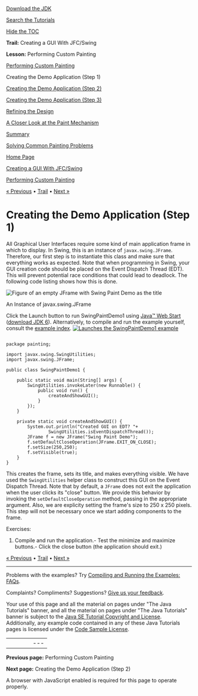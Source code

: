 [Download
the JDK](http://java.sun.com/javase/6/download.jsp)
  
[Search the
Tutorials](../../search.html)
  
[Hide the TOC](javascript:toggleLeft())

**Trail:** Creating a GUI With JFC/Swing
  
**Lesson:** Performing Custom Painting

[Performing Custom Painting](index.html)

Creating the Demo Application (Step 1)

[Creating the Demo Application (Step 2)](step2.html)

[Creating the Demo Application (Step 3)](step3.html)

[Refining the Design](refining.html)

[A Closer Look at the Paint Mechanism](closer.html)

[Summary](summary.html)

[Solving Common Painting Problems](problems.html)

[Home Page](../../index.html)
>
[Creating a GUI With JFC/Swing](../index.html)
>
[Performing Custom Painting](index.html)

[« Previous](index.html) • [Trail](../TOC.html) • [Next »](step2.html)

# Creating the Demo Application (Step 1)

All Graphical User Interfaces require some kind of main application frame in
which to display. In Swing, this is an instance
of `javax.swing.JFrame`. Therefore, our first step is to instantiate
this class and make sure that everything works as expected.
Note that when programming in Swing, your GUI creation code should be
placed on
the Event Dispatch Thread (EDT). This will prevent potential race conditions
that could lead to deadlock.
The following code listing shows how this is done.

![Figure of an empty JFrame with Swing Paint Demo as the title ](../../figures/uiswing/painting/swing1.png)

An Instance of javax.swing.JFrame

Click the Launch button to run SwingPaintDemo1 using
[Java™ Web Start](http://java.sun.com/products/javawebstart/index.jsp) ([download JDK 6](http://java.sun.com/javase/downloads/index.jsp)).
Alternatively, to compile and run the example yourself, consult the
[example index](../examples/painting/index.html#SwingPaintDemo1).
 [![Launches the SwingPaintDemo1 example](../../images/jws-launch-button.png )](http://download.oracle.com/javase/tutorialJWS/uiswing/painting/ex6/SwingPaintDemo1.jnlp)

```

package painting;

import javax.swing.SwingUtilities;
import javax.swing.JFrame;

public class SwingPaintDemo1 {
    
    public static void main(String[] args) {
        SwingUtilities.invokeLater(new Runnable() {
            public void run() {
                createAndShowGUI();
            }
        });
    }
    
    private static void createAndShowGUI() {
        System.out.println("Created GUI on EDT? "+
                SwingUtilities.isEventDispatchThread());
        JFrame f = new JFrame("Swing Paint Demo");
        f.setDefaultCloseOperation(JFrame.EXIT_ON_CLOSE);
        f.setSize(250,250);
        f.setVisible(true);
    }
}

```

This creates the frame, sets its title, and makes everything visible.
We have used the `SwingUtilities` helper class to construct this GUI
on the Event Dispatch Thread.
Note that by default, a `JFrame` does not exit the application when the user clicks its "close" button. We provide this behavior
by invoking the `setDefaultCloseOperation` method, passing in the appropriate argument.
Also, we are explicity setting the
frame's size to 250 x 250 pixels. This step will not
be necessary once we start adding components to the frame.

Exercises:

1. Compile and run the application.- Test the minimize and maximize buttons.- Click the close button (the application should exit.)

[« Previous](index.html)
•
[Trail](../TOC.html)
•
[Next »](step2.html)

---

Problems with the examples? Try [Compiling and Running
the Examples: FAQs](../../information/run-examples.html).
  
Complaints? Compliments? Suggestions? [Give
us your feedback](http://download.oracle.com/javase/feedback.html).

Your use of this page and all the material on pages under "The Java Tutorials" banner,
and all the material on pages under "The Java Tutorials" banner is subject to the [Java SE Tutorial Copyright
and License](../../information/license.html).
Additionally, any example code contained in any of these Java
Tutorials pages is licensed under the
[Code
Sample License](http://developers.sun.com/license/berkeley_license.html).

|  |  |  |  |  |
| --- | --- | --- | --- | --- |
| |  |  | | --- | --- | | duke image | Oracle logo | | [About Oracle](http://www.oracle.com/us/corporate/index.html) | [Oracle Technology Network](http://www.oracle.com/technology/index.html) | [Terms of Service](https://www.samplecode.oracle.com/servlets/CompulsoryClickThrough?type=TermsOfService) | Copyright © 1995, 2011 Oracle and/or its affiliates. All rights reserved. |

**Previous page:** Performing Custom Painting
  
**Next page:** Creating the Demo Application (Step 2)




A browser with JavaScript enabled is required for this page to operate properly.